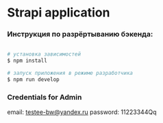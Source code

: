 # Strapi application

### Инструкция по разрёртыванию бэкенда:
```bash

# установка зависимостей
$ npm install

# запуск приложения в режиме разработчика
$ npm run develop

```

### Credentials for Admin
email: testee-bw@yandex.ru
password: 11223344Qq
